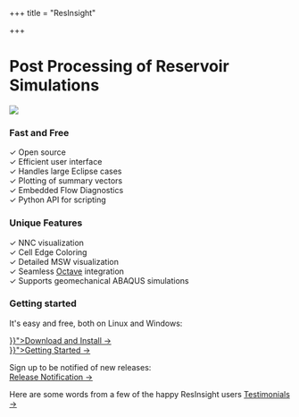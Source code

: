 +++
title = "ResInsight"

+++
<title>ResInsight • 3D viewer and post processing of reservoir models</title>

# Post Processing of Reservoir Simulations

![](/images/FrontPageImage.png)

<section class="features">
  <div class="grid">
    <div class="unit one-third">
      <h3>Fast and Free</h3>
      <p>
        &#x2713; Open source<br>
        &#x2713; Efficient user interface<br>
	&#x2713; Handles large Eclipse cases<br>
        &#x2713; Plotting of summary vectors<br>
	&#x2713; Embedded Flow Diagnostics<br>
        &#x2713; Python API for scripting<br>
      </p>
    </div>
    <div class="unit one-third">
      <h3>Unique Features</h3>
      <p>
        &#x2713; NNC visualization<br>
        &#x2713; Cell Edge Coloring<br>
        &#x2713; Detailed MSW visualization<br>
        &#x2713; Seamless <a href="http://www.gnu.org/software/octave/"> Octave</a> integration<br>
        &#x2713; Supports geomechanical ABAQUS simulations<br>
      </p>
    </div>
    <div class="unit one-third">
      <h3>Getting started</h3>
      <p>
        It's easy and free, both on Linux and Windows:
      </p>
      <a href="{{< ref "getting-started/Download-and-Install/" >}}">Download and Install &rarr;</a><br>
      <a href="{{< ref "getting-started" >}}">Getting Started &rarr;</a>
      <p>Sign up to be notified of new releases:
        <br>
        <a href="{{% relref "releasenotification" %}}">Release Notification &rarr;</a>
      </p>
      </div>
    <div class="clear"></div>
  </div>

  <div class="grid">
    <div class="unit whole center-on-mobiles">
      <p>Here are some words from a few of the happy ResInsight users <a href="{{% relref "testimonials" %}}">Testimonials &rarr;</a> </p>
    </div>
  </div>
</section>
